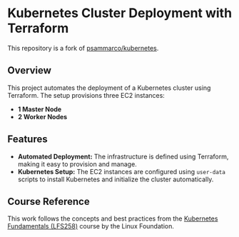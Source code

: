 # Kubernetes Cluster Deployment with Terraform

This repository is a fork of [psammarco/kubernetes](https://github.com/psammarco/kubernetes).

## Overview

This project automates the deployment of a Kubernetes cluster using Terraform. The setup provisions three EC2 instances:

- **1 Master Node**
- **2 Worker Nodes**

## Features

- **Automated Deployment:** The infrastructure is defined using Terraform, making it easy to provision and manage.
- **Kubernetes Setup:** The EC2 instances are configured using `user-data` scripts to install Kubernetes and initialize the cluster automatically.

## Course Reference

This work follows the concepts and best practices from the [Kubernetes Fundamentals (LFS258)](https://trainingportal.linuxfoundation.org/courses/kubernetes-fundamentals-lfs258) course by the Linux Foundation.



